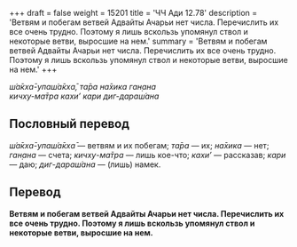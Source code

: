 +++
draft = false
weight = 15201
title = 'ЧЧ Ади 12.78'
description = 'Ветвям и побегам ветвей Адвайты Ачарьи нет числа. Перечислить их все очень трудно. Поэтому я лишь вскользь упомянул ствол и некоторые ветви, выросшие на нем.'
summary = 'Ветвям и побегам ветвей Адвайты Ачарьи нет числа. Перечислить их все очень трудно. Поэтому я лишь вскользь упомянул ствол и некоторые ветви, выросшие на нем.'
+++

_ш́а̄кха̄-упаш́а̄кха̄, та̄ра на̄хика ган̣ана  
кичху-ма̄тра кахи’ кари диг-дараш́ана_

## Пословный перевод

_ш́а̄кха̄_\-_упаш́а̄кха̄_ — ветвям и их побегам; _та̄ра_ — их; _на̄хика_ — нет; _ган̣ана_ — счета; _кичху_\-_ма̄тра_ — лишь кое-что; _кахи’_ — рассказав; _кари_ — даю; _диг_\-_дараш́ана_ — (лишь) намек.

## Перевод

**Ветвям и побегам ветвей Адвайты Ачарьи нет числа. Перечислить их все очень трудно. Поэтому я лишь вскользь упомянул ствол и некоторые ветви, выросшие на нем.**
